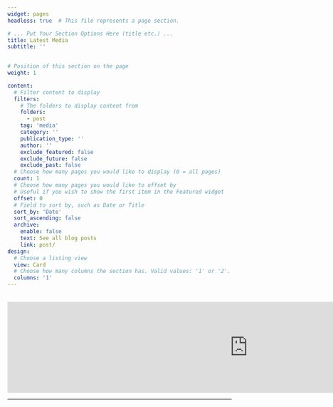 ```yaml
---
widget: pages
headless: true  # This file represents a page section.

# ... Put Your Section Options Here (title etc.) ...
title: Latest Media
subtitle: ''
  

# Position of this section on the page
weight: 1

content:
  # Filter content to display
  filters:
    # The folders to display content from
    folders:
      - post
    tag: 'media'
    category: ''
    publication_type: ''
    author: ''
    exclude_featured: false
    exclude_future: false
    exclude_past: false
  # Choose how many pages you would like to display (0 = all pages)
  count: 1
  # Choose how many pages you would like to offset by
  # Useful if you wish to show the first item in the Featured widget
  offset: 0
  # Field to sort by, such as Date or Title
  sort_by: 'Date'
  sort_ascending: false
  archive:
    enable: false
    text: See all blog posts
    link: post/
design:
  # Choose a listing view
  view: Card
  # Choose how many columns the section has. Valid values: '1' or '2'.
  columns: '1'
---
```

<br />
<div style="text-align: center">
<iframe src="https://anchor.fm/itu-games-research/embed" height="204px" width="1080px" frameborder="0" scrolling="no"></iframe>
</div>

___

<br />